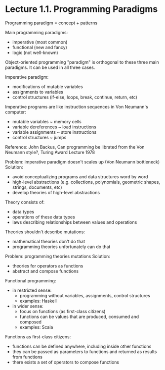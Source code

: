 # Lecture 1.1. Programming Paradigms

Programming paradigm = concept + patterns

Main programming paradigms:
- imperative (most common)
- functional (new and fancy)
- logic (not well-known)

Object-oriented programming "paradigm" is orthogonal to these three main paradigms. It can be used in all three cases.

Imperative paradigm:
- modifications of mutable variables
- assignments to variables
- control structures (if-else, loops, break, continue, return, etc)

Imperative programs are like instruction sequences in Von Neumann's computer:
- mutable variables ~ memory cells
- variable dereferences ~ load instructions
- variable assignments ~ store instructions
- control structures ~ jumps

Reference: John Backus, Can programming be librated from the Von Neumann style?, Turing Award Lecture 1978

Problem: imperative paradigm doesn't scales up (Von Neumann bottleneck)
Solution:
- avoid conceptualizing programs and data structures word by word
- high-level abstractions (e.g. collections, polynomials, geometric shapes, strings, documents, etc)
- develop theories of high-level abstractions

Theory consists of:
- data types
- operations of these data types
- laws describing relationships between values and operations

Theories shouldn't describe mutations:
- mathematical theories don't do that
- programming theories unfortunately can do that

Problem: programming theories mutations
Solution:
- theories for operators as functions
- abstract and compose functions

Functional programming:
- in restricted sense:
  + programming without variables, assignments, control structures
  + examples: Haskell
- in wider sense:
  + focus on functions (as first-class citizens)
  + functions can be values that are produced, consumed and composed
  + examples: Scala

Functions as first-class citizens:
  - functions can be defined anywhere, including inside other functions
- they can be passed as parameters to functions and returned as results from functions
- there exists a set of operators to compose functions
